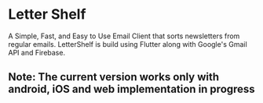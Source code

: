 # Letter Shelf

A Simple, Fast, and Easy to Use Email Client that sorts newsletters from regular emails. LetterShelf is build using Flutter along with Google's Gmail API and Firebase.

## Note: The current version works only with android, iOS and web implementation in progress
